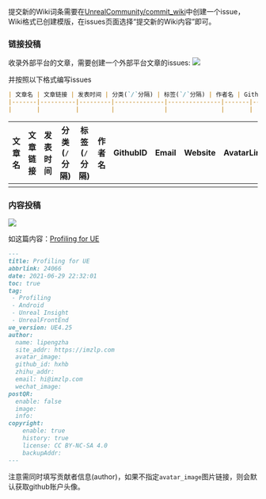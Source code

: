 提交新的Wiki词条需要在[UnrealCommunity/commit_wiki](https://github.com/UnrealCommunity/commit_wiki)中创建一个issue，Wiki格式已创建模版，在issues页面选择“提交新的Wiki内容”即可。

### 链接投稿

收录外部平台的文章，需要创建一个外部平台文章的issues:
![](https://img.imzlp.com/imgs/zlp/picgo/2021/20211107122447.png)

并按照以下格式编写issues

```md
| 文章名 | 文章链接 | 发表时间 | 分类(`/`分隔) | 标签(`/`分隔) | 作者名 | GithubID | Email | Website |AvatarLink |
|-------|----------|---------|--------------|---------------|-------|----------|-------|---------|-----------|
|       |          |         |              |               |       |          |       |         |           |
```

| 文章名 | 文章链接 | 发表时间 | 分类(`/`分隔) | 标签(`/`分隔) | 作者名 | GithubID | Email | Website |AvatarLink |
|-------|----------|---------|--------------|---------------|-------|----------|-------|---------|-----------|
|       |          |         |              |               |       |          |       |         |           |

### 内容投稿 

![](https://img.imzlp.com/imgs/zlp/picgo/2021/20210705003349.png)

如这篇内容：[Profiling for UE](https://ue5wiki.com/wiki/24066/)

```md
---
title: Profiling for UE
abbrlink: 24066
date: 2021-06-29 22:32:01
toc: true
tag:
 - Profiling
 - Android
 - Unreal Insight
 - UnrealFrontEnd
ue_version: UE4.25
author: 
  name: lipengzha
  site_addr: https://imzlp.com
  avatar_image:
  github_id: hxhb
  zhihu_addr: 
  email: hi@imzlp.com
  wechat_image:
postQR:
  enable: false
  image:
  info: 
copyright:
    enable: true
    history: true
    license: CC BY-NC-SA 4.0
    backupAddr:
---
```
注意需同时填写贡献者信息(author)，如果不指定`avatar_image`图片链接，则会默认获取github账户头像。

